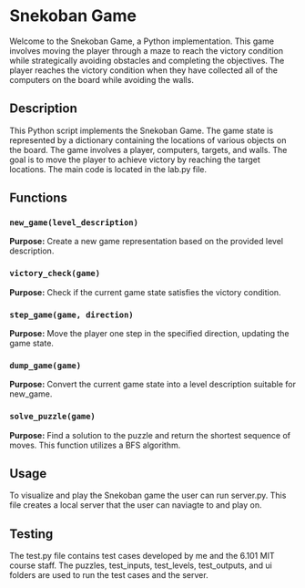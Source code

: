 # Snekoban Game

Welcome to the Snekoban Game, a Python implementation. This game involves moving the player through a maze to reach the victory condition while strategically avoiding obstacles and completing the objectives. The player reaches the victory condition when they have collected all of the computers on the board while avoiding the walls. 

## Description

This Python script implements the Snekoban Game. The game state is represented by a dictionary containing the locations of various objects on the board. The game involves a player, computers, targets, and walls. The goal is to move the player to achieve victory by reaching the target locations.
The main code is located in the lab.py file. 

## Functions

### `new_game(level_description)`

**Purpose:** Create a new game representation based on the provided level description.


### `victory_check(game)`

**Purpose:** Check if the current game state satisfies the victory condition.


### `step_game(game, direction)`

**Purpose:** Move the player one step in the specified direction, updating the game state.


### `dump_game(game)`

**Purpose:** Convert the current game state into a level description suitable for new_game.


### `solve_puzzle(game)`

**Purpose:** Find a solution to the puzzle and return the shortest sequence of moves. This function utilizes a BFS algorithm. 

## Usage
To visualize and play the Snekoban game the user can run server.py. This file creates a local server that the user can naviagte to and play on. 

## Testing
The test.py file contains test cases developed by me and the 6.101 MIT course staff. The puzzles, test_inputs, test_levels, test_outputs, and ui folders are used to run the test cases and the server. 
